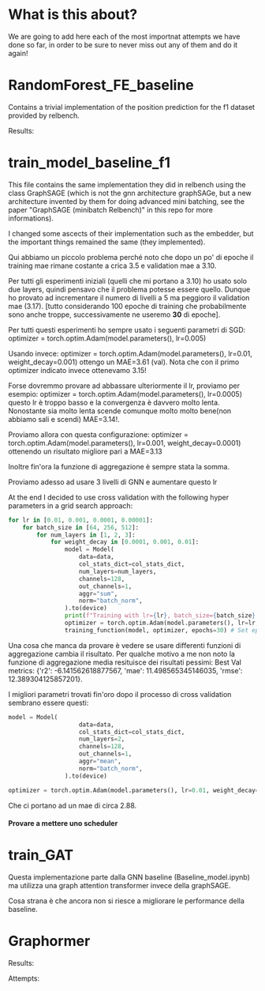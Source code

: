 # What is this about?

We are going to add here each of the most importnat attempts we have done so far, in order to be sure to never miss out any of them and do it again!

# RandomForest_FE_baseline

Contains a trivial implementation of the position prediction for the f1 dataset provided by relbench.

Results:

# train_model_baseline_f1

This file contains the same implementation they did in relbench using the class GraphSAGE (which is not the gnn architecture graphSAGe, but a new architecture invented by them for doing advanced mini batching, see the paper "GraphSAGE (minibatch Relbench)" in this repo for more informations).

I changed some ascects of their implementation such as the embedder, but the important things remained the same (they implemented).

Qui abbiamo un piccolo problema perché noto che dopo un po' di epoche il training mae rimane costante a crica 3.5 e validation mae a 3.10.

Per tutti gli esperimenti iniziali (quelli che mi portano a 3.10) ho usato solo due layers, quindi pensavo che il problema potesse essere quello. Dunque ho provato ad incrementare il numero di livelli a 5 ma peggioro il validation mae (3.17). [tutto considerando 100 epoche di training che probabilmente sono anche troppe, successivamente ne useremo **30** di epoche].

Per tutti questi esperimenti ho sempre usato i seguenti parametri di SGD:
optimizer = torch.optim.Adam(model.parameters(), lr=0.005)

Usando invece:
optimizer = torch.optim.Adam(model.parameters(), lr=0.01, weight_decay=0.001)
ottengo un MAE=3.61 (val). Nota che con il primo optimizer indicato invece ottenevamo 3.15!

Forse dovremmo provare ad abbassare ulteriormente il lr, proviamo per esempio:
optimizer = torch.optim.Adam(model.parameters(), lr=0.0005)
questo lr è troppo basso e la convergenza è davvero molto lenta. Nonostante sia molto lenta scende comunque molto molto bene(non abbiamo sali e scendi) MAE=3.14!.

Proviamo allora con questa configurazione:
optimizer = torch.optim.Adam(model.parameters(), lr=0.001, weight_decay=0.0001)
ottenendo un risultato migliore pari a MAE=3.13

Inoltre fin'ora la funzione di aggregazione è sempre stata la somma.

Proviamo adesso ad usare 3 livelli di GNN e aumentare questo lr

At the end I decided to use cross validation with the following hyper parameters in a grid search approach:

```python
for lr in [0.01, 0.001, 0.0001, 0.00001]:
    for batch_size in [64, 256, 512]:
        for num_layers in [1, 2, 3]:
            for weight_decay in [0.0001, 0.001, 0.01]:
                model = Model(
                    data=data,
                    col_stats_dict=col_stats_dict,
                    num_layers=num_layers,
                    channels=128,
                    out_channels=1,
                    aggr="sum",
                    norm="batch_norm",
                ).to(device)
                print(f"Training with lr={lr}, batch_size={batch_size}, num_layers={num_layers}, weight_decay={weight_decay}")
                optimizer = torch.optim.Adam(model.parameters(), lr=lr, weight_decay=weight_decay)
                training_function(model, optimizer, epochs=30) # Set epochs to a smaller number for testing
```

Una cosa che manca da provare è vedere se usare differenti funzioni di aggregazione cambia il risultato. Per qualche motivo a me non noto la funzione di aggregazione media resituisce dei risultati pessimi: Best Val metrics: {'r2': -6.141562618877567, 'mae': 11.498565345146035, 'rmse': 12.389304125857201}.

I migliori parametri trovati fin'oro dopo il processo di cross validation sembrano essere questi:

```python
model = Model(
                    data=data,
                    col_stats_dict=col_stats_dict,
                    num_layers=2,
                    channels=128,
                    out_channels=1,
                    aggr="mean",
                    norm="batch_norm",
                ).to(device)

optimizer = torch.optim.Adam(model.parameters(), lr=0.01, weight_decay=0.001)
```

Che ci portano ad un mae di circa 2.88.

#### Provare a mettere uno scheduler


# train_GAT

Questa implementazione parte dalla GNN baseline (Baseline_model.ipynb) ma utilizza una graph attention transformer invece della graphSAGE.

Cosa strana è che ancora non si riesce a migliorare le performance della baseline.

# Graphormer

Results:

Attempts:
